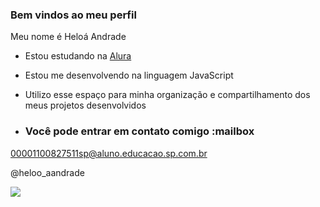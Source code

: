 ### Bem vindos ao meu perfil

Meu nome é Heloá Andrade

- Estou estudando na [Alura](https://www.alura.com.br)
- Estou me desenvolvendo na linguagem JavaScript
- Utilizo esse espaço para minha organização e compartilhamento dos meus projetos desenvolvidos

- ### Você pode entrar em contato comigo :mailbox

00001100827511sp@aluno.educacao.sp.com.br

@heloo_aandrade


![](https://media1.tenor.com/m/opEBWw0uddoAAAAC/umm.gif)
